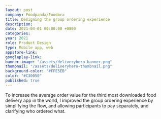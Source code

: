 ```yaml
---
layout: post
company: Foodpanda/Foodora
title: Designing the group ordering experience
description:
date: 2021-04-01 00:00:00 +0800
categories:
year: 2021
role: Product Design
type: Mobile app, web
appstore-link: 
googleplay-link: 
banner-image: "/assets/deliveryhero-banner.png"
thumbnail: "/assets/deliveryhero-thumbnail.png"
background-color: "#FFE5EB"
color: "#C30050"
published: true
---
```



 To increase the average order value for the third most downloaded food delivery app in the world, I improved the group ordering experience by simplifying the flow, and allowing participants to pay separately, and clarifying who ordered what.